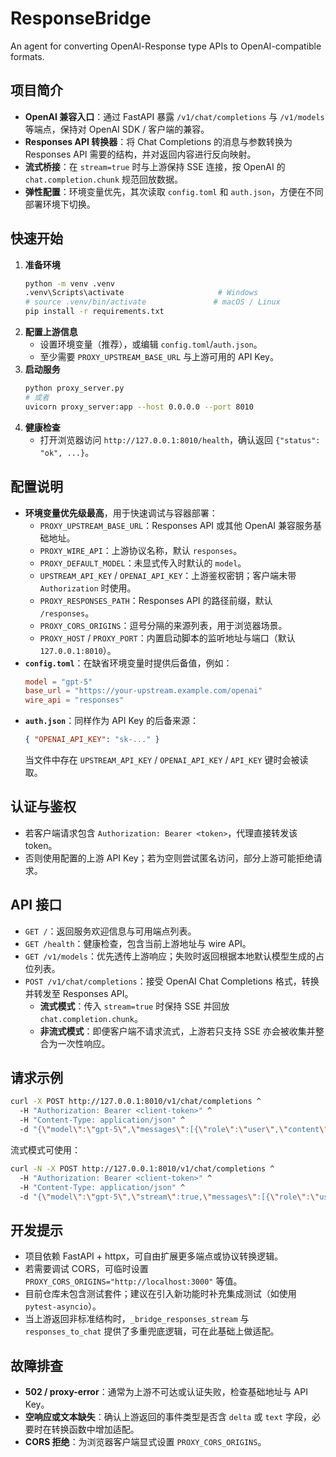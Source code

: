 # ResponseBridge
An agent for converting OpenAl-Response type APIs to OpenAI-compatible formats.

## 项目简介
- **OpenAI 兼容入口**：通过 FastAPI 暴露 `/v1/chat/completions` 与 `/v1/models` 等端点，保持对 OpenAI SDK / 客户端的兼容。
- **Responses API 转换器**：将 Chat Completions 的消息与参数转换为 Responses API 需要的结构，并对返回内容进行反向映射。
- **流式桥接**：在 `stream=true` 时与上游保持 SSE 连接，按 OpenAI 的 `chat.completion.chunk` 规范回放数据。
- **弹性配置**：环境变量优先，其次读取 `config.toml` 和 `auth.json`，方便在不同部署环境下切换。

## 快速开始
1. **准备环境**
   ```bash
   python -m venv .venv
   .venv\Scripts\activate                     # Windows
   # source .venv/bin/activate               # macOS / Linux
   pip install -r requirements.txt
   ```
2. **配置上游信息**
   - 设置环境变量（推荐），或编辑 `config.toml`/`auth.json`。
   - 至少需要 `PROXY_UPSTREAM_BASE_URL` 与上游可用的 API Key。
3. **启动服务**
   ```bash
   python proxy_server.py
   # 或者
   uvicorn proxy_server:app --host 0.0.0.0 --port 8010
   ```
4. **健康检查**
   - 打开浏览器访问 `http://127.0.0.1:8010/health`，确认返回 `{"status": "ok", ...}`。

## 配置说明
- **环境变量优先级最高**，用于快速调试与容器部署：
  - `PROXY_UPSTREAM_BASE_URL`：Responses API 或其他 OpenAI 兼容服务基础地址。
  - `PROXY_WIRE_API`：上游协议名称，默认 `responses`。
  - `PROXY_DEFAULT_MODEL`：未显式传入时默认的 `model`。
  - `UPSTREAM_API_KEY` / `OPENAI_API_KEY`：上游鉴权密钥；客户端未带 `Authorization` 时使用。
  - `PROXY_RESPONSES_PATH`：Responses API 的路径前缀，默认 `/responses`。
  - `PROXY_CORS_ORIGINS`：逗号分隔的来源列表，用于浏览器场景。
  - `PROXY_HOST` / `PROXY_PORT`：内置启动脚本的监听地址与端口（默认 `127.0.0.1:8010`）。
- **`config.toml`**：在缺省环境变量时提供后备值，例如：
  ```toml
  model = "gpt-5"
  base_url = "https://your-upstream.example.com/openai"
  wire_api = "responses"
  ```
- **`auth.json`**：同样作为 API Key 的后备来源：
  ```json
  { "OPENAI_API_KEY": "sk-..." }
  ```
  当文件中存在 `UPSTREAM_API_KEY` / `OPENAI_API_KEY` / `API_KEY` 键时会被读取。

## 认证与鉴权
- 若客户端请求包含 `Authorization: Bearer <token>`，代理直接转发该 token。
- 否则使用配置的上游 API Key；若为空则尝试匿名访问，部分上游可能拒绝请求。

## API 接口
- `GET /`：返回服务欢迎信息与可用端点列表。
- `GET /health`：健康检查，包含当前上游地址与 wire API。
- `GET /v1/models`：优先透传上游响应；失败时返回根据本地默认模型生成的占位列表。
- `POST /v1/chat/completions`：接受 OpenAI Chat Completions 格式，转换并转发至 Responses API。
  - **流式模式**：传入 `stream=true` 时保持 SSE 并回放 `chat.completion.chunk`。
  - **非流式模式**：即便客户端不请求流式，上游若只支持 SSE 亦会被收集并整合为一次性响应。

## 请求示例
```bash
curl -X POST http://127.0.0.1:8010/v1/chat/completions ^
  -H "Authorization: Bearer <client-token>" ^
  -H "Content-Type: application/json" ^
  -d "{\"model\":\"gpt-5\",\"messages\":[{\"role\":\"user\",\"content\":\"你好，今天的天气如何？\"}]}"
```

流式模式可使用：
```bash
curl -N -X POST http://127.0.0.1:8010/v1/chat/completions ^
  -H "Authorization: Bearer <client-token>" ^
  -H "Content-Type: application/json" ^
  -d "{\"model\":\"gpt-5\",\"stream\":true,\"messages\":[{\"role\":\"user\",\"content\":\"写一首小诗\"}]}"
```

## 开发提示
- 项目依赖 FastAPI + httpx，可自由扩展更多端点或协议转换逻辑。
- 若需要调试 CORS，可临时设置 `PROXY_CORS_ORIGINS="http://localhost:3000"` 等值。
- 目前仓库未包含测试套件；建议在引入新功能时补充集成测试（如使用 `pytest-asyncio`）。
- 当上游返回非标准结构时，`_bridge_responses_stream` 与 `responses_to_chat` 提供了多重兜底逻辑，可在此基础上做适配。

## 故障排查
- **502 / proxy-error**：通常为上游不可达或认证失败，检查基础地址与 API Key。
- **空响应或文本缺失**：确认上游返回的事件类型是否含 `delta` 或 `text` 字段，必要时在转换函数中增加适配。
- **CORS 拒绝**：为浏览器客户端显式设置 `PROXY_CORS_ORIGINS`。

